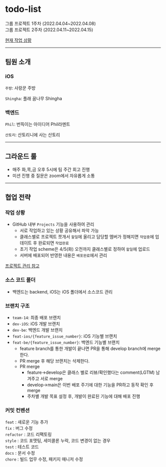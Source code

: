 # todo-list
그룹 프로젝트 1주차 (2022.04.04\~2022.04.08)   
그룹 프로젝트 2주차 (2022.04.11\~2022.04.15)

[현재 작업 상황](https://github.com/seyoung755/todo-list/projects/2)

--- 

## 팀원 소개

### iOS
`주방`: 사랑꾼 주방

`Shingha`: 플래 꿈나무 Shingha

### 백엔드
`Phil`: 번뜩이는 아이디어 Phil라멘트

`산토리`: 산토리니에 사는 산토리

---

## 그라운드 룰
- 매주 화,목,금 오후 5시에 팀 주간 회고 진행
- 미션 진행 중 질문은 zoom에서 자유롭게 소통

---
## 협업 전략

### 작업 상황 

- GitHub 내부 `Projects` 기능을 사용하여 관리
  - 서로 작업하고 있는 상황 공유해서 파악 가능
  - 클래스별로 프로젝트 쪼개서 `할일`에 올리고 담당할 멤버가 정해지면 `작업중`에 업데이트 후 완료되면 `작업완료`
  - 초기 작업 scheme은 4/5(화) 오전까지 클래스별로 정하여 `할일`에 업로드
  - 서버에 배포되어 반영한 내용은 `배포완료`에서 관리

[프로젝트 관리 참고](https://treasurebear.tistory.com/69)

### 소스 코드 폴더
- 백엔드는 backend, iOS는 iOS 폴더에서 소스코드 관리
  
### 브랜치 구조
- `team-14`: 최종 배포 브랜치
- `dev-iOS`: iOS 개발 브랜치
- `dev-be`: 백엔드 개발 브랜치
- `feat-ios/{feature_issue_number}`: iOS 기능별 브랜치
- `feat-be/{feature_issue_number}`: 백엔드 기능별 브랜치
  - feature branch를 통한 개발이 끝나면 PR을 통해 develop branch에 merge한다.
  - PR merge 후 해당 브랜치는 삭제한다.
  - PR merge
    - feature->develop은 클래스 별로 리뷰/확인했다는 comment(LGTM) 남겨주고 서로 merge
    - develop->main은 이번 배포 주기에 대한 기능을 PR하고 동작 확인 후 merge
    - 주차별 개발 목표 설정 후, 개발이 완료된 기능에 대해 배포 진행

### 커밋 컨벤션
`feat` : 새로운 기능 추가  
`fix` : 버그 수정   
`refactor` : 코드 리팩토링  
`style` : 코드 포맷팅, 세미콜론 누락, 코드 변경이 없는 경우   
`test` : 테스트 코드   
`docs` : 문서 수정  
`chore` : 빌드 업무 수정, 패키지 매니저 수정
